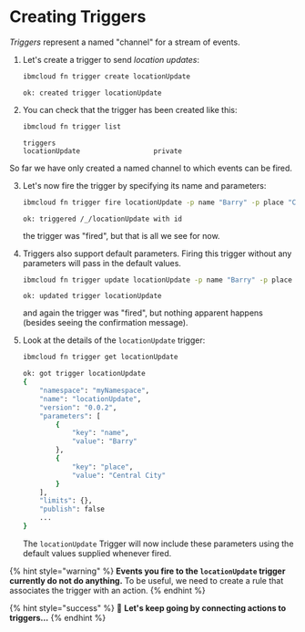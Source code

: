 <!--
#
# Licensed to the Apache Software Foundation (ASF) under one or more
# contributor license agreements.  See the NOTICE file distributed with
# this work for additional information regarding copyright ownership.
# The ASF licenses this file to You under the Apache License, Version 2.0
# (the "License"); you may not use this file except in compliance with
# the License.  You may obtain a copy of the License at
#
#     http://www.apache.org/licenses/LICENSE-2.0
#
# Unless required by applicable law or agreed to in writing, software
# distributed under the License is distributed on an "AS IS" BASIS,
# WITHOUT WARRANTIES OR CONDITIONS OF ANY KIND, either express or implied.
# See the License for the specific language governing permissions and
# limitations under the License.
#
-->

# Creating Triggers

_Triggers_ represent a named "channel" for a stream of events.

1. Let's create a trigger to send _location updates_:

    ```bash
    ibmcloud fn trigger create locationUpdate
    ```

    ```text
    ok: created trigger locationUpdate
    ```

2. You can check that the trigger has been created like this:

    ```bash
    ibmcloud fn trigger list
    ```

    ```text
    triggers
    locationUpdate                  private
    ```

So far we have only created a named channel to which events can be fired.

3. Let's now fire the trigger by specifying its name and parameters:

    ```bash
    ibmcloud fn trigger fire locationUpdate -p name "Barry" -p place "Central City"
    ```

    ```text
    ok: triggered /_/locationUpdate with id
    ```

    the trigger was "fired", but that is all we see for now.

3. Triggers also support default parameters. Firing this trigger without any parameters will pass in the default values.

    ```bash
    ibmcloud fn trigger update locationUpdate -p name "Barry" -p place "Central City"
    ```

    ```text
    ok: updated trigger locationUpdate
    ```

    and again the trigger was "fired", but nothing apparent happens (besides seeing the confirmation message).


4. Look at the details of the `locationUpdate` trigger:

    ```bash
    ibmcloud fn trigger get locationUpdate
    ```

    ```bash
    ok: got trigger locationUpdate
    {
        "namespace": "myNamespace",
        "name": "locationUpdate",
        "version": "0.0.2",
        "parameters": [
            {
                "key": "name",
                "value": "Barry"
            },
            {
                "key": "place",
                "value": "Central City"
            }
        ],
        "limits": {},
        "publish": false
        ...
    }
    ```

    The `locationUpdate` Trigger will now include these parameters using the default values supplied whenever fired.

{% hint style="warning" %}
**Events you fire to the `locationUpdate` trigger currently do not do anything.** To be useful, we need to create a rule that associates the trigger with an action.
{% endhint %}

{% hint style="success" %}
🎉 **Let's keep going by connecting actions to triggers...**
{% endhint %}
